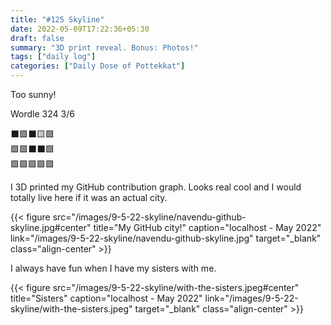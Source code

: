 ```yaml
---
title: "#125 Skyline"
date: 2022-05-09T17:22:36+05:30
draft: false
summary: "3D print reveal. Bonus: Photos!"
tags: ["daily log"]
categories: ["Daily Dose of Pottekkat"]
---
```


Too sunny!

Wordle 324 3/6

⬛🟩⬛🟨🟩\
🟩🟩⬛⬛🟩\
🟩🟩🟩🟩🟩

I 3D printed my GitHub contribution graph. Looks real cool and I would totally live here if it was an actual city.

{{< figure src="/images/9-5-22-skyline/navendu-github-skyline.jpg#center" title="My GitHub city!" caption="localhost - May 2022" link="/images/9-5-22-skyline/navendu-github-skyline.jpg" target="_blank" class="align-center" >}}

I always have fun when I have my sisters with me.

{{< figure src="/images/9-5-22-skyline/with-the-sisters.jpeg#center" title="Sisters" caption="localhost - May 2022" link="/images/9-5-22-skyline/with-the-sisters.jpeg" target="_blank" class="align-center" >}}
